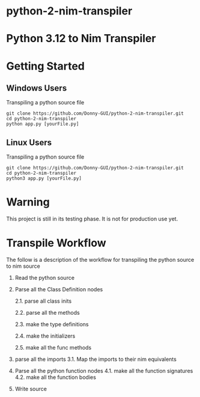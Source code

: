 # python-2-nim-transpiler

# Python 3.12 to Nim Transpiler

# Getting Started

## Windows Users
Transpiling a python source file
```
git clone https://github.com/Donny-GUI/python-2-nim-transpiler.git
cd python-2-nim-transpiler
python app.py [yourFile.py]
```

## Linux Users
Transpiling a python source file
```
git clone https://github.com/Donny-GUI/python-2-nim-transpiler.git
cd python-2-nim-transpiler
python3 app.py [yourFile.py]
```

# Warning
This project is still in its testing phase. It is not for production use yet.


# Transpile Workflow
The follow is  a description of the workflow for transpiling the python source to nim source 

1. Read the python source
2. Parse all the Class Definition nodes
   
   2.1. parse all class inits
   
   2.2. parse all the methods
   
   2.3. make the type definitions
   
   2.4. make the initializers
   
   2.5. make all the func methods
   
3. parse all the imports
   3.1. Map the imports to their nim equivalents
4. Parse all the python function nodes
   4.1. make all the function signatures
   4.2. make all the function bodies
5. Write source
   
